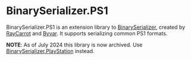 # BinarySerializer.PS1
BinarySerializer.PS1 is an extension library to [BinarySerializer](https://github.com/RayCarrot/BinarySerializer), created by [RayCarrot](https://github.com/RayCarrot) and [Byvar](https://github.com/byvar). It supports serializing common PS1 formats.

**NOTE**: As of July 2024 this library is now archived. Use [BinarySerializer.PlayStation](https://github.com/BinarySerializer/BinarySerializer.PlayStation) instead.
